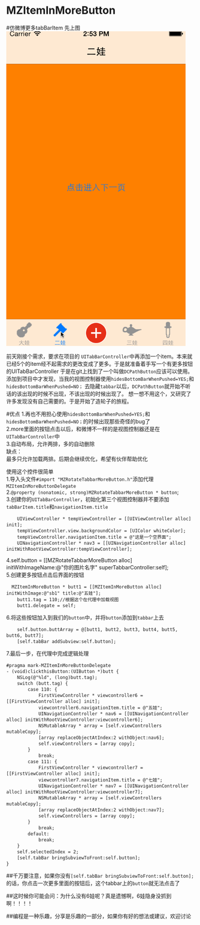 # MZItemInMoreButton
#仿微博更多tabBarItem
先上图
![image](https://github.com/MZChangchun/MZItemInMoreButton/blob/master/Untitled.gif)

前天刚接个需求，要求在项目的 `UITabBarController`中再添加一个item。本来就已经5个的item经不起需求的更改变成了更多。于是就准备着手写一个有更多按钮的UITabBarController
于是在git上找到了一个叫做`DCPathButton`应该可以使用。添加到项目中才发现，当我的视图控制器使用`hidesBottomBarWhenPushed=YES;`和`hidesBottomBarWhenPushed=NO；`
去隐藏`tabbar`以后，`DCPathButton`就开始不听话的该出现的时候不出现，不该出现的时候出现了。
想一想不用这个，又研究了许多发现没有自己需要的。于是开始了造轮子的旅程。

#优点
1.再也不用担心使用`hidesBottomBarWhenPushed=YES;`和`hidesBottomBarWhenPushed=NO；`的时候出现那些奇怪的bug了    
2.more里面的按钮点击以后，和微博不一样的是视图控制器还是在`UITabBarController`中    
3.自动布局，允许两排，多的自动删除     
缺点：     
最多只允许加载两排。后期会继续优化，希望有伙伴帮助优化

使用这个控件很简单     
1.导入头文件`#import "MZRotateTabbarMoreButton.h"`添加代理 `MZItemInMoreButtonDelegate`     
2.`@property (nonatomic, strong)MZRotateTabbarMoreButton * button`;     
3.创建你的`UITabBarController`，初始化第三个视图控制器并不要添加`tabBarItem.title`和`navigationItem.title`
```
    UIViewController * tempViewController = [[UIViewController alloc] init];
    tempViewController.view.backgroundColor = [UIColor whiteColor];
    tempViewController.navigationItem.title = @"这是一个空界面";
    UINavigationController * nav3 = [[UINavigationController alloc] initWithRootViewController:tempViewController];
```     
4.self.button = [[MZRotateTabbarMoreButton alloc] initWithImageName:@"你的图片名字" superTabbarController:self];     
5.创建更多按钮点击后界面的按钮
```
  MZItemInMoreButton * butt1 = [[MZItemInMoreButton alloc] initWithImage:@"sb1" title:@"五娃"];
    butt1.tag = 110;//根据这个在代理中加载视图
    butt1.delegate = self;
```      
6.将这些按钮加入到我们的`button`中，并将`button`添加到`tabbar`上去
```
    self.button.buttArray = @[butt1, butt2, butt3, butt4, butt5, butt6, butt7];
    [self.tabBar addSubview:self.button];
```      
7.最后一步，在代理中完成逻辑处理
```
#pragma mark-MZItemInMoreButtonDelegate
- (void)clickthisButton:(UIButton *)butt {
    NSLog(@"%ld", (long)butt.tag);
    switch (butt.tag) {
        case 110: {
            FirstViewController * viewcontroller6 = [[FirstViewController alloc] init];
            viewcontroller6.navigationItem.title = @"五娃";
            UINavigationController * nav6 = [[UINavigationController alloc] initWithRootViewController:viewcontroller6];
            NSMutableArray * array = [self.viewControllers mutableCopy];
            [array replaceObjectAtIndex:2 withObject:nav6];
            self.viewControllers = [array copy];
        }
            break;
        case 111: {
            FirstViewController * viewcontroller7 = [[FirstViewController alloc] init];
            viewcontroller7.navigationItem.title = @"七娃";
            UINavigationController * nav7 = [[UINavigationController alloc] initWithRootViewController:viewcontroller7];
            NSMutableArray * array = [self.viewControllers mutableCopy];
            [array replaceObjectAtIndex:2 withObject:nav7];
            self.viewControllers = [array copy];
        }
            break;
        default:
            break;
    }
    self.selectedIndex = 2;
    [self.tabBar bringSubviewToFront:self.button];
}
```

##千万要注意，如果你没有`[self.tabBar bringSubviewToFront:self.button];`的话，你点击一次更多里面的按钮后，这个tabbar上的`button`就无法点击了

##这时候你可能会问：为什么没有6娃呢？真是遗憾啊，6娃隐身没抓到啊！！！！

##编程是一种乐趣，分享是乐趣的一部分，如果你有好的想法或建议，欢迎讨论


